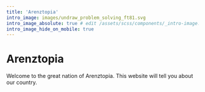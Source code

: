 ```yaml
---
title: 'Arenztopia'
intro_image: images/undraw_problem_solving_ft81.svg
intro_image_absolute: true # edit /assets/scss/components/_intro-image.scss for full control
intro_image_hide_on_mobile: true
---
```


# Arenztopia

Welcome to the great nation of Arenztopia. This website will tell you about our country. 
